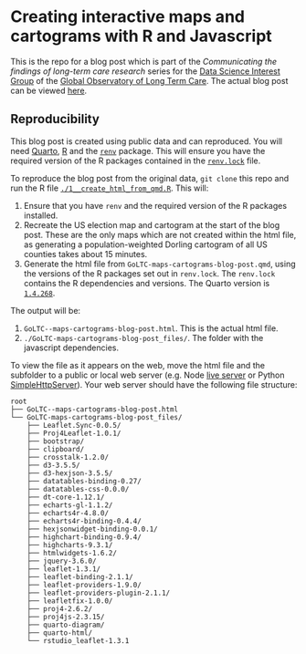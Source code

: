# Creating interactive maps and cartograms with R and Javascript

This is the repo for a blog post which is part of the _Communicating the findings of long-term care research_ series for the [Data Science Interest Group](https://goltc.org/interest-group/data-science/) of the [Global Observatory of Long Term Care](https://goltc.org/). The actual blog post can be viewed [here]().

## Reproducibility

This blog post is created using public data and can reproduced. You will need [Quarto](https://quarto.org/), [R](https://www.r-project.org/) and the [`renv`](https://rstudio.github.io/renv/articles/renv.html) package. This will ensure you have the required version of the R packages contained in the [`renv.lock`](./renv.lock) file.

To reproduce the blog post from the original data, `git clone` this repo and run the R file [`./1__create_html_from_qmd.R`](./1__create_html_from_qmd.R). This will:

1. Ensure that you have `renv` and the required version of the R packages installed.
2. Recreate the US election map and cartogram at the start of the blog post. These are the only maps which are not created within the html file, as generating a population-weighted Dorling cartogram of all US counties takes about 15 minutes.
3. Generate the html file from `GoLTC-maps-cartograms-blog-post.qmd`, using the versions of the R packages set out in `renv.lock`. The `renv.lock` contains the R dependencies and versions. The Quarto version is [`1.4.268`](https://github.com/quarto-dev/quarto-cli/releases/tag/v1.4.288).

The output will be:

1. `GoLTC--maps-cartograms-blog-post.html`. This is the actual html file.
2. `./GoLTC-maps-cartograms-blog-post_files/`. The folder with the javascript dependencies.

To view the file as it appears on the web, move the html file and the subfolder to a public or local web server (e.g. Node [live server](https://www.npmjs.com/package/live-server) or Python [SimpleHttpServer](https://www.digitalocean.com/community/tutorials/python-simplehttpserver-http-server)). Your web server should have the following file structure:

```
root
├── GoLTC--maps-cartograms-blog-post.html
└── GoLTC-maps-cartograms-blog-post_files/
    ├── Leaflet.Sync-0.0.5/
    ├── Proj4Leaflet-1.0.1/
    ├── bootstrap/
    ├── clipboard/
    ├── crosstalk-1.2.0/
    ├── d3-3.5.5/
    ├── d3-hexjson-3.5.5/
    ├── datatables-binding-0.27/
    ├── datatables-css-0.0.0/
    ├── dt-core-1.12.1/
    ├── echarts-gl-1.1.2/
    ├── echarts4r-4.8.0/
    ├── echarts4r-binding-0.4.4/
    ├── hexjsonwidget-binding-0.0.1/
    ├── highchart-binding-0.9.4/
    ├── highcharts-9.3.1/
    ├── htmlwidgets-1.6.2/
    ├── jquery-3.6.0/
    ├── leaflet-1.3.1/
    ├── leaflet-binding-2.1.1/
    ├── leaflet-providers-1.9.0/
    ├── leaflet-providers-plugin-2.1.1/
    ├── leafletfix-1.0.0/
    ├── proj4-2.6.2/
    ├── proj4js-2.3.15/
    ├── quarto-diagram/
    ├── quarto-html/
    └── rstudio_leaflet-1.3.1
```
